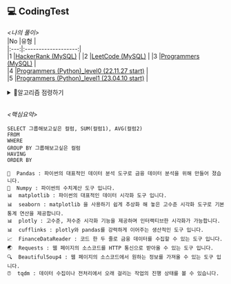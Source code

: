 ## 💻 CodingTest

*<나의 풀이>*  
|No |유형 |  
|:---:|:-------------------:|  
|1 |[HackerRank (MySQL)](https://github.com/teng-ny/CodingTest/tree/main/MySQL/HackerRank) |
|2 |[LeetCode (MySQL)](https://github.com/teng-ny/CodingTest/tree/main/MySQL/LeetCode) |
|3 |[Programmers (MySQL)](https://github.com/teng-ny/CodingTest/tree/main/MySQL/Programmers) |  
|4 |[Programmers (Python)_level0 (22.11.27 start)](https://github.com/teng-ny/CodingTest/tree/main/Programmers/level0) |  
|5 |[Programmers (Python)_level1 (23.04.10 start)](https://github.com/teng-ny/CodingTest/tree/main/Programmers/level1) |
<br>   

<details>
<summary>🥨알고리즘 점령하기</summary>
<div markdown="1">

<br>  
    
|Week| 월요일 | 화요일 | 수요일 | 목요일 | 금요일 |
|:--:|:-:|:-:|:-:|:-:|:-:|
|1 |[짝수와 홀수](https://school.programmers.co.kr/learn/courses/30/lessons/12937), <br> [약수의 합](https://school.programmers.co.kr/learn/courses/30/lessons/12928), <br> [평균 구하기](https://school.programmers.co.kr/learn/courses/30/lessons/12944) | | | | |
|2 |[자릿수 더하기](https://school.programmers.co.kr/learn/courses/30/lessons/12931), <br> [x만큼 간격이 있는 n개의 숫자](https://school.programmers.co.kr/learn/courses/30/lessons/12954) |[나머지가 1이되는 수 찾기](https://school.programmers.co.kr/learn/courses/30/lessons/87389), <br> [문자열 내 p와 y의 개수](https://school.programmers.co.kr/learn/courses/30/lessons/12916) |

</div>
</details>
<br>  

*<핵심요약>*    

    SELECT 그룹해보고싶은 컬럼, SUM(컬럼1), AVG(컬럼2)    
    FROM  
    WHERE  
    GROUP BY 그룹해보고싶은 컬럼  
    HAVING  
    ORDER BY   
  
  ```
🐼  Pandas : 파이썬의 대표적인 데이터 분석 도구로 금융 데이터 분석을 위해 만들어 졌습니다.
🧮  Numpy : 파이썬의 수치계산 도구 입니다.
📊  matplotlib : 파이썬의 대표적인 데이터 시각화 도구 입니다.
📊  seaborn : matplotlib 을 사용하기 쉽게 추상화 해 놓은 고수준 시각화 도구로 기본 통계 연산을 제공합니다.
📊  plotly : 고수준, 저수준 시각화 기능을 제공하며 인터랙티브한 시각화가 가능합니다.
📊  cufflinks : plotly와 pandas를 강력하게 이어주는 생산적인 도구 입니다.
📈  FinanceDataReader : 코드 한 두 줄로 금융 데이터를 수집할 수 있는 도구 입니다.
🌏  Requests : 웹 페이지의 소스코드를 HTTP 통신으로 받아올 수 있는 도구 입니다.
🔍  BeautifulSoup4 : 웹 페이지의 소스코드에서 원하는 정보를 가져올 수 있는 도구 입니다.
⏰  tqdm : 데이터 수집이나 전처리에서 오래 걸리는 작업의 진행 상태를 볼 수 있습니다.
```
<br>
